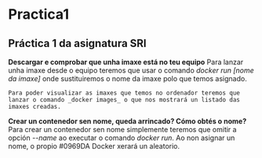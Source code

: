 # Practica1
## Práctica 1 da asignatura SRI

**Descargar e comprobar que unha imaxe está no teu equipo**
    Para lanzar unha imaxe desde o equipo teremos que usar o comando _docker run [nome da imaxe]_ onde sustituiremos o nome da imaxe polo que temos asignado.

    Para poder visualizar as imaxes que temos no ordenador teremos que lanzar o comando _docker images_ o que nos mostrará un listado das imaxes creadas.

**Crear un contenedor sen nome, queda arrincado? Cómo obtés o nome?**
    Para crear un contenedor sen nome simplemente teremos que omitir a opción _--name_ ao executar o comando _docker run_.
    Ao non asignar un nome, o propio #0969DA Docker xerará un aleatorio.